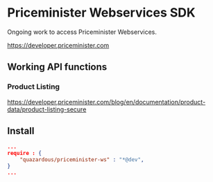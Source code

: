 # Priceminister Webservices SDK

Ongoing work to access Priceminister Webservices.

https://developer.priceminister.com

## Working API functions
### Product Listing
https://developer.priceminister.com/blog/en/documentation/product-data/product-listing-secure

## Install

```json
...
require : {
    "quazardous/priceminister-ws" : "*@dev",
}
...
```
